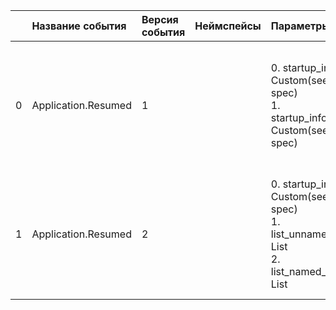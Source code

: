 | | Название события | Версия события | Неймспейсы | Параметры | Описание | Комментарий | iOS |
|---:|:---|:---|:---|:---|:---|:---|:---|
|0|Application.Resumed|1||0. startup_info: Custom(see yaml spec)<br>1. startup_info_duplicate: Custom(see yaml spec)<br>|Ивент разворачивания/старта приложения<br>0. startup_info - My Custom Type<br>1. startup_info_duplicate - Параметр с дублирующимся кастомным типом<br>||В разработке https://your-tracker.com|
|1|Application.Resumed|2||0. startup_info_v2: Custom(see yaml spec)<br>1. list_unnamed_property: List<br>2. list_named_property: List<br>|Ивент с дублирующимся кастомным типом<br>0. startup_info_v2 - My Custom Type v2<br>1. list_unnamed_property - <br>2. list_named_property - <br>||В разработке https://your-tracker.com|